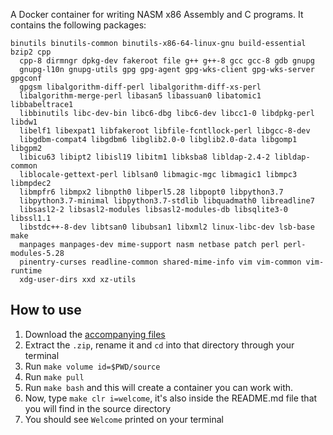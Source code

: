A Docker container for writing NASM x86 Assembly and C programs. It contains the following packages:

```shell script
binutils binutils-common binutils-x86-64-linux-gnu build-essential bzip2 cpp
  cpp-8 dirmngr dpkg-dev fakeroot file g++ g++-8 gcc gcc-8 gdb gnupg
  gnupg-l10n gnupg-utils gpg gpg-agent gpg-wks-client gpg-wks-server gpgconf
  gpgsm libalgorithm-diff-perl libalgorithm-diff-xs-perl
  libalgorithm-merge-perl libasan5 libassuan0 libatomic1 libbabeltrace1
  libbinutils libc-dev-bin libc6-dbg libc6-dev libcc1-0 libdpkg-perl libdw1
  libelf1 libexpat1 libfakeroot libfile-fcntllock-perl libgcc-8-dev
  libgdbm-compat4 libgdbm6 libglib2.0-0 libglib2.0-data libgomp1 libgpm2
  libicu63 libipt2 libisl19 libitm1 libksba8 libldap-2.4-2 libldap-common
  liblocale-gettext-perl liblsan0 libmagic-mgc libmagic1 libmpc3 libmpdec2
  libmpfr6 libmpx2 libnpth0 libperl5.28 libpopt0 libpython3.7
  libpython3.7-minimal libpython3.7-stdlib libquadmath0 libreadline7
  libsasl2-2 libsasl2-modules libsasl2-modules-db libsqlite3-0 libssl1.1
  libstdc++-8-dev libtsan0 libubsan1 libxml2 linux-libc-dev lsb-base make
  manpages manpages-dev mime-support nasm netbase patch perl perl-modules-5.28
  pinentry-curses readline-common shared-mime-info vim vim-common vim-runtime
  xdg-user-dirs xxd xz-utils
```
## How to use
1. Download the [accompanying files](https://gist.github.com/ichux/713bad470794872b463060ed50f81e42/archive/06b53c6591db0ad8e8217560deaceff34dd11e76.zip)
2. Extract the `.zip`, rename it and `cd` into that directory through your terminal
3. Run `make volume id=$PWD/source`
4. Run `make pull`
5. Run `make bash` and this will create a container you can work with.
6. Now, type `make clr i=welcome`, it's also inside the README.md file that you will find in the source directory
7. You should see `Welcome` printed on your terminal